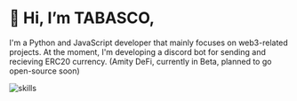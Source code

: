 # 👋 Hi, I’m TABASCO,
I'm a Python and JavaScript developer that mainly focuses on web3-related projects. At the moment, I'm developing a discord bot for sending and recieving ERC20 currency. (Amity DeFi, currently in Beta, planned to go open-source soon)


![skills](https://i.imgur.com/bBxcoB4.png)
